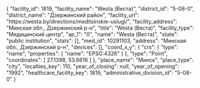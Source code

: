 {
    "facility_id": 1819,
    "facility_name": "Westa (Веста)",
    "district_id": "5-08-0",
    "district_name": "Дзержинский район",
    "facility_url": "https:\/\/westa.by\/directions\/meditsinskie-uslugi\/",
    "facility_address": "Минская обл., Дзержинский р-н",
    "title": "Westa (Веста)",
    "facility_type": "Медицинский центр",
    "ap_1": "0",
    "name": "Westa (Веста)",
    "state": "public institution",
    "stats": [],
    "med_id": 10291103,
    "address": "Минская обл., Дзержинский р-н",
    "devices": [],
    "coord_x_y": {
        "crs": {
            "type": "name",
            "properties": {
                "name": "EPSG:4326"
            }
        },
        "type": "Point",
        "coordinates": [
            27.1398,
            53.6616
        ]
    },
    "place_name": "Минск",
    "place_type": "city",
    "localties_key": 110,
    "year_of_closing": null,
    "year_of_opening": "1992",
    "healthcare_facility_key": 1819,
    "administrative_division_id": "5-08-0"
}